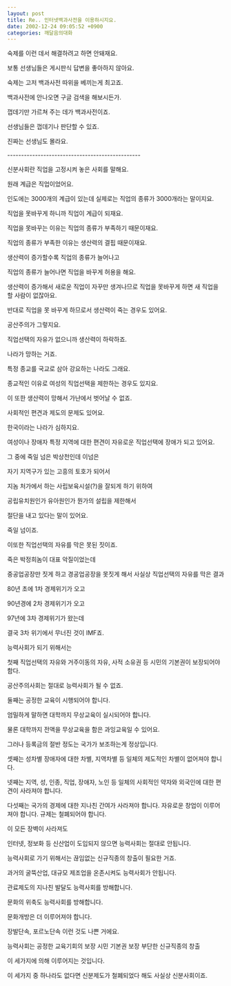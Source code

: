 ```yaml
---
layout: post
title: Re.. 인터넷백과사전을 이용하시지요.
date: 2002-12-24 09:05:52 +0900
categories: 깨달음의대화
---
```

숙제를 이런 데서 해결하려고 하면 안돼재요.
  
보통 선생님들은 게시판식 답변을 좋아하지 않아요.
  
숙제는 고저 백과사전 따위을 베끼는게 최고죠.
  
백과사전에 안나오면 구글 검색을 해보시든가.
  
껍데기만 가르쳐 주는 데가 백과사전이죠.
  
선생님들은 껍데기나 판단할 수 있죠.
  
진짜는 선생님도 몰라요.
  
\---\---\---\---\---\---\---\---\---\---\---\---\---\---\---\---
  
신분사회란 직업을 고정시켜 놓은 사회를 말해요.
  
원래 계급은 직업이었어요.
  
인도에는 3000개의 계급이 있는데 실제로는 직업의 종류가 3000개라는 말이지요.
  
직업을 못바꾸게 하니까 직업이 계급이 되재요.
  
직업을 못바꾸는 이유는 직업의 종류가 부족하기 때문이재요.
  
직업의 종류가 부족한 이유는 생산력의 결핍 때문이재요.
  
생산력이 증가할수록 직업의 종류가 늘어나고
  
직업의 종류가 늘어나면 직업을 바꾸게 허용을 해요.
  
생산력이 증가해서 새로운 직업이 자꾸만 생겨나므로 직업을 못바꾸게 하면 새 직업을 할 사람이 없잖아요.
  
반대로 직업을 못 바꾸게 하므로서 생산력이 죽는 경우도 있어요.
  
공산주의가 그렇지요.
  
직업선택의 자유가 없으니까 생산력이 하락하죠.
  
나라가 망하는 거죠.
  
특정 종교를 국교로 삼아 강요하는 나라도 그래요.
  
종교적인 이유로 여성의 직업선택을 제한하는 경우도 있지요.
  
이 또한 생산력이 망해서 가난에서 벗어날 수 없죠.
  
사회적인 편견과 제도의 문제도 있어요.
  
한국이라는 나라가 심하지요.
  
여성이나 장애자 특정 지역에 대한 편견이 자유로운 직업선택에 장애가 되고 있어요.
  
그 중에 죽일 넘은 박상천인데 이넘은
  
자기 지역구가 있는 고흥의 토호가 되어서
  
지놈 처가에서 하는 사립보육시설(?)을 잘되게 하기 위하여
  
공립유치원인가 유아원인가 뭔가의 설립을 제한해서
  
절단을 내고 있다는 말이 있어요.
  
죽일 넘이죠.
  
이또한 직업선택의 자유를 막은 못된 짓이죠.
  
죽은 박정희놈이 대표 악질이었는데
  
중공업공장만 짓게 하고 경공업공장을 못짓게 해서 사실상 직업선택의 자유를 막은 결과
  
80년 초에 1차 경제위기가 오고
  
90년경에 2차 경제위기가 오고
  
97년에 3차 경제위기가 왔는데
  
결국 3차 위기에서 무너진 것이 IMF죠.
  
능력사회가 되기 위해서는
  
첫째 직업선택의 자유와 거주이동의 자유, 사적 소유권 등 시민의 기본권이 보장되어야 함다.
  
공산주의사회는 절대로 능력사회가 될 수 없죠.
  
둘째는 공정한 교육이 시행되어야 합니다.
  
엄밀하게 말하면 대학까지 무상교육이 실시되어야 합니다.
  
물론 대학까지 전액을 무상교육을 함은 과잉교육일 수 있어요.
  
그러나 등록금의 절반 정도는 국가가 보조하는게 정상입니다.
  
셋째는 성차별 장애자에 대한 차별, 지역차별 등 일체의 제도적인 차별이 없어져야 합니다.
  
넷째는 지역, 성, 인종, 직업, 장애자, 노인 등 일체의 사회적인 약자와 외국인에 대한 편견이 사라져야 합니다.
  
다섯째는 국가의 경제에 대한 지나친 간여가 사라져야 합니다. 자유로운 창업이 이루어져야 합니다. 규제는 철폐되어야 합니다.
  
이 모든 장벽이 사라져도
  
인터넷, 정보화 등 신산업이 도입되지 않으면 능력사회는 절대로 안됩니다.
  
능력사회로 가기 위해서는 끊임없는 신규직종의 창출이 필요한 거죠.
  
과거의 굴뚝산업, 대규모 제조업을 온존시켜도 능력사회가 안됩니다.
  
관료제도의 지나친 발달도 능력사회를 방해합니다.
  
문화의 위축도 능력사회를 방해합니다.
  
문화개방은 더 이루어져야 합니다.
  
장발단속, 포르노단속 이런 것도 나쁜 거에요.
  
능력사회는 공정한 교육기회의 보장 시민 기본권 보장 부단한 신규직종의 창출
  
이 세가지에 의해 이루어지는 것입니다.
  
이 세가지 중 하나라도 없다면 신분제도가 철폐되었다 해도 사실상 신분사회이죠.